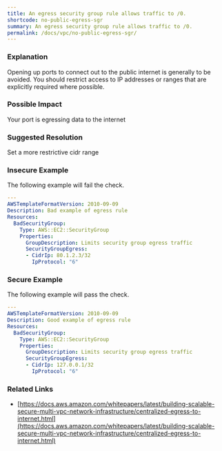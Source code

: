 ```yaml
---
title: An egress security group rule allows traffic to /0.
shortcode: no-public-egress-sgr
summary: An egress security group rule allows traffic to /0. 
permalink: /docs/vpc/no-public-egress-sgr/
---
```


### Explanation

Opening up ports to connect out to the public internet is generally to be avoided. You should restrict access to IP addresses or ranges that are explicitly required where possible.

### Possible Impact
Your port is egressing data to the internet

### Suggested Resolution
Set a more restrictive cidr range


### Insecure Example

The following example will fail the  check.

```yaml
---
AWSTemplateFormatVersion: 2010-09-09
Description: Bad example of egress rule
Resources:
  BadSecurityGroup:
    Type: AWS::EC2::SecurityGroup
    Properties:
      GroupDescription: Limits security group egress traffic
      SecurityGroupEgress:
      - CidrIp: 80.1.2.3/32
        IpProtocol: "6"

```



### Secure Example

The following example will pass the  check.

```yaml
---
AWSTemplateFormatVersion: 2010-09-09
Description: Good example of egress rule
Resources:
  BadSecurityGroup:
    Type: AWS::EC2::SecurityGroup
    Properties:
      GroupDescription: Limits security group egress traffic
      SecurityGroupEgress:
      - CidrIp: 127.0.0.1/32
        IpProtocol: "6"

```




### Related Links


- [https://docs.aws.amazon.com/whitepapers/latest/building-scalable-secure-multi-vpc-network-infrastructure/centralized-egress-to-internet.html](https://docs.aws.amazon.com/whitepapers/latest/building-scalable-secure-multi-vpc-network-infrastructure/centralized-egress-to-internet.html)


